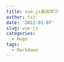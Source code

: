 ```yaml
---
title: vue.js基础学习
author: txz
date: '2022-01-07'
slug: vue-js
categories:
  - Hugo
tags:
  - Markdown
---
```

